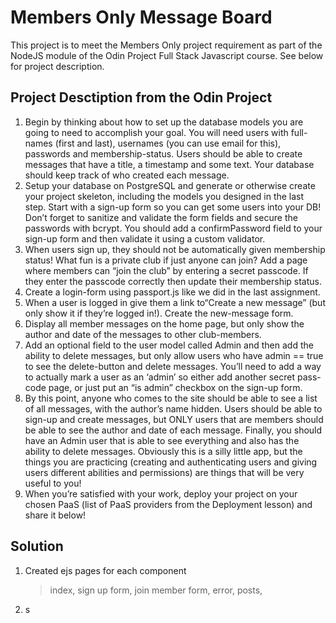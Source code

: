 # Members Only Message Board

This project is to meet the Members Only project requirement as part of the NodeJS module of the Odin Project Full Stack Javascript course. See below for project description.

## Project Desctiption from the Odin Project

1. Begin by thinking about how to set up the database models you are going to need to accomplish your goal. You will need users with full-names (first and last), usernames (you can use email for this), passwords and membership-status. Users should be able to create messages that have a title, a timestamp and some text. Your database should keep track of who created each message.
2. Setup your database on PostgreSQL and generate or otherwise create your project skeleton, including the models you designed in the last step.
   Start with a sign-up form so you can get some users into your DB! Don’t forget to sanitize and validate the form fields and secure the passwords with bcrypt. You should add a confirmPassword field to your sign-up form and then validate it using a custom validator.
3. When users sign up, they should not be automatically given membership status! What fun is a private club if just anyone can join? Add a page where members can “join the club” by entering a secret passcode. If they enter the passcode correctly then update their membership status.
4. Create a login-form using passport.js like we did in the last assignment.
5. When a user is logged in give them a link to“Create a new message” (but only show it if they’re logged in!). Create the new-message form.
6. Display all member messages on the home page, but only show the author and date of the messages to other club-members.
7. Add an optional field to the user model called Admin and then add the ability to delete messages, but only allow users who have admin == true to see the delete-button and delete messages. You’ll need to add a way to actually mark a user as an ‘admin’ so either add another secret pass-code page, or just put an “is admin” checkbox on the sign-up form.
8. By this point, anyone who comes to the site should be able to see a list of all messages, with the author’s name hidden. Users should be able to sign-up and create messages, but ONLY users that are members should be able to see the author and date of each message. Finally, you should have an Admin user that is able to see everything and also has the ability to delete messages. Obviously this is a silly little app, but the things you are practicing (creating and authenticating users and giving users different abilities and permissions) are things that will be very useful to you!
9. When you’re satisfied with your work, deploy your project on your chosen PaaS (list of PaaS providers from the Deployment lesson) and share it below!

## Solution

1. Created ejs pages for each component
   > index, sign up form, join member form, error, posts,
2. s
